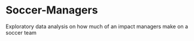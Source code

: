 # Soccer-Managers
Exploratory data analysis on how much of an impact managers make on a soccer team
